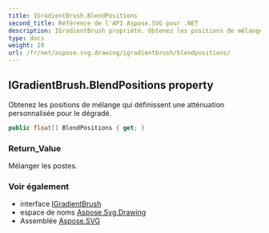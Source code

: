 ```yaml
---
title: IGradientBrush.BlendPositions
second_title: Référence de l'API Aspose.SVG pour .NET
description: IGradientBrush propriété. Obtenez les positions de mélange qui définissent une atténuation personnalisée pour le dégradé.
type: docs
weight: 20
url: /fr/net/aspose.svg.drawing/igradientbrush/blendpositions/
---
```

## IGradientBrush.BlendPositions property

Obtenez les positions de mélange qui définissent une atténuation personnalisée pour le dégradé.

```csharp
public float[] BlendPositions { get; }
```

### Return_Value

Mélanger les postes.

### Voir également

* interface [IGradientBrush](../)
* espace de noms [Aspose.Svg.Drawing](../../igradientbrush/)
* Assemblée [Aspose.SVG](../../../)


